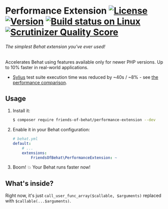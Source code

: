 # Performance Extension [![License](https://img.shields.io/packagist/l/friends-of-behat/performance-extension.svg)](https://packagist.org/packages/friends-of-behat/performance-extension) [![Version](https://img.shields.io/packagist/v/friends-of-behat/performance-extension.svg)](https://packagist.org/packages/friends-of-behat/performance-extension) [![Build status on Linux](https://img.shields.io/travis/FriendsOfBehat/PerformanceExtension/master.svg)](http://travis-ci.org/FriendsOfBehat/PerformanceExtension) [![Scrutinizer Quality Score](https://img.shields.io/scrutinizer/g/FriendsOfBehat/PerformanceExtension.svg)](https://scrutinizer-ci.com/g/FriendsOfBehat/PerformanceExtension/)
###### The simplest Behat extension you've ever used!

Accelerates Behat using features available only for newer PHP versions. Up to 10% faster in real-world applications. 

 - [Sylius](https://github.com/Sylius/Sylius/pull/5583) test suite execution time was reduced by ~40s / ~8% - see [the performance comparison](https://blackfire.io/profiles/compare/185a658c-0e6f-42cd-982c-2030aba45f33/graph).

## Usage

1. Install it:
    
    ```bash
    $ composer require friends-of-behat/performance-extension --dev
    ```

2. Enable it in your Behat configuration:
    
    ```yaml
    # behat.yml
    default:
        # ...
        extensions:
            FriendsOfBehat\PerformanceExtension: ~
    ```

3. Boom! :boom: Your Behat runs faster now!

## What's inside?

Right now, it's just `call_user_func_array($callable, $arguments)` replaced with `$callable(...$arguments)`.
